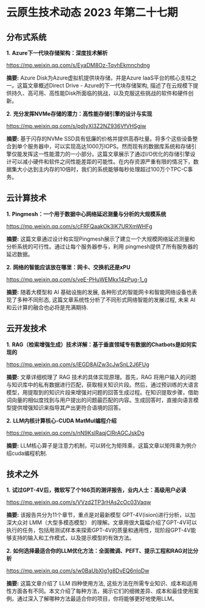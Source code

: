 # 云原生技术动态 2023 年第二十七期

## 分布式系统

**1.** **Azure下一代块存储架构：深度技术解析**

https://mp.weixin.qq.com/s/EyaDM8Oz-TqvhEkmnchdng

**摘要:** Azure Disk为Azure虚拟机提供块存储，并是Azure IaaS平台的核心支柱之一。这篇文章概述Direct Drive - Azure的下一代块存储架构, 描述了在云规模下提供持久、高可用、高性能Disk所面临的挑战，以及克服这些挑战的软件和硬件创新。

**2.** **充分发挥NVMe存储的潜力：高性能存储引擎的设计与实现**

https://mp.weixin.qq.com/s/pdIyXl3Z2NZ936VfVHSgjw

**摘要:** 基于闪存的NVMe SSD具有低廉的价格并提供高吞吐量。将多个这些设备整合到单个服务器中，可以实现高达1000万IOPS。然而现有的数据库系统和存储引擎仅能发挥这一性能潜力的一小部分。这篇文章展示了通过I/O优化的存储引擎设计可以减小硬件和软件之间性能差距的可能性。在内存资源严重有限的情况下，数据集大小达到主内存的10倍时，我们的系统能够每秒处理超过100万个TPC-C事务。

## 云计算技术

**1.** **Pingmesh：一个用于数据中心网络延迟测量与分析的大规模系统**

https://mp.weixin.qq.com/s/cFRFQaakOk3lK7URXmWHFg

**摘要:** 这篇文章通过设计和实现Pingmesh展示了建立一个大规模网络延迟测量和分析系统的可行性。通过让每个服务器参与，利用 pingmesh提供了所有服务器的延迟数据。

**2.** **网络的智能应该放在哪里：网卡、交换机还是xPU**

https://mp.weixin.qq.com/s/veE-PHuWEMkx14zPug-1_g

**摘要:** 随着大模型和 AI 基础设施的发展, 各种形式的智能网卡和智能网络设备也表现了多种不同形态, 这篇文章系统性分析了不同形式网络智能的发展过程, 未来 AI 和云计算的融合也必将是充满期待.

## 云开发技术

**1.** **RAG（检索增强生成）技术详解：基于垂直领域专有数据的Chatbots是如何实现的**

https://mp.weixin.qq.com/s/IEGD8AIZw3cJwSnL2J6FUg

**摘要:** 文章详细梳理了 RAG 技术的具体实现原理。首先，RAG 将用户输入的问题与知识库中的私有数据进行匹配，获取相关知识片段。然后，通过预训练的大语言模型，用提取到的知识片段来增强对问题的回答生成过程。在知识提取步骤，借助词向量的相似度找到与用户提出的问题最匹配的内容。生成回答时，直接向语言模型提供增强知识来指导其产出更符合语境的回答。

**2.** **LLM内核计算核心-CUDA MatMul编程介绍**

https://mp.weixin.qq.com/s/nN9KslRaqjCIRrAGCJskDg

**摘要:** LLM核心算子是注意力机制，可以转化为矩阵乘，这篇文章以矩阵乘为例介绍cuda编程机制.

## 技术之外

**1.** **试过GPT-4V后，微软写了个166页的测评报告，业内人士：高级用户必读**

https://mp.weixin.qq.com/s/VVzd2TP3rHAs2cOc03Vaqw

**摘要:** 该报告共分为11个章节，重点是对最新模型 GPT-4V(ision)进行分析，以加深大众对 LMM（大型多模态模型） 的理解。文章用很大篇幅介绍了GPT-4V可以执行的任务，包括用测试样本来探索GPT-4V的质量和通用性，现阶段GPT-4V能够支持的输入和工作模式，以及提示模型的有效方法。

**2.** **如何选择最适合你的LLM优化方法：全面微调、PEFT、提示工程和RAG对比分析**

https://mp.weixin.qq.com/s/w0BaUbXIg1g8DvEQ6nIoDw

**摘要:** 这篇文章介绍了 LLM 四种使用方法, 这些方法在所需专业知识、成本和适用性方面各有不同。本文介绍了每种方法，揭示它们的细微差异、成本和最佳使用案例。通过深入了解哪种方法最适合你的项目，你将能够更好地使用LLM。



